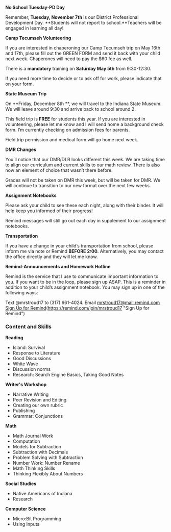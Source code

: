 **No School Tuesday-PD Day**

Remember, **Tuesday, November 7th** is our District Professional Development Day. **Students will not report to school.**Teachers will be engaged in learning all day!

**Camp Tecumseh Volunteering**

If you are interested in chaperoning our Camp Tecumseh trip on May 16th and 17th, please fill out the GREEN FORM and send it back with your child next week. Chaperones will need to pay the $60 fee as well. 

There is a **mandatory** training on **Saturday May 5th** from 9:30-12:30.

If you need more time to decide or to ask off for work, please indicate that on your form.

**State Museum Trip** 
  
On **Friday, December 8th **, we will travel to the Indiana State Museum. We will leave around 9:30 and arrive back to school around 2. 
  
This field trip is **FREE** for students this year. If you are interested in volunteering, please let me know and I will send home a background check form. I’m currently checking on admission fees for parents.

Field trip permission and medical form will go home next week.

**DMR Changes**

You’ll notice that our DMR/DLR looks different this week. We are taking time to align our curriculum and current skills to our math review. There is also now an element of choice that wasn’t there before.

Grades will not be taken on DMR this week, but will be taken for DMR. We will continue to transition to our new format over the next few weeks.

**Assignment Notebooks** 

Please ask your child to see these each night, along with their binder. It will help keep you informed of their progress!

Remind messages will still go out each day in supplement to our assignment notebooks.

**Transportation**

If you have a change in your child’s transportation from school, please inform me via note or Remind **BEFORE 2:00.** Alternatively, you may contact the office directly and they will let me know.

**Remind-Announcements and Homework Hotline**

Remind is the service that I use to communicate important information to you. If you want to be in the loop, please sign up ASAP. This is a reminder in addition to your child’s assignment notebook. You may sign up in one of the following ways:

Text @mrstroud17 to (317) 661-4024.
Email mrstroud17@mail.remind.com
[Sign Up for Remind](#)(https://remind.com/join/mrstroud17 "Sign Up for Remind")

### Content and Skills

**Reading**
* Island: Survival
* Response to Literature
* Good Discussions
* White Wave
* Discussion norms
* Research: Search Engine Basics, Taking Good Notes

**Writer's Workshop** 
* Narrative Writing
* Peer Revision and Editing
* Creating our own rubric
* Publishing
* Grammar: Conjunctions

**Math**
* Math Journal Work
* Computation
* Models for Subtraction
* Subtraction with Decimals
* Problem Solving with Subtraction
* Number Work: Number Rename
* Math Thinking Skills
* Thinking Flexibly About Numbers

**Social Studies**
* Native Americans of Indiana
* Research

**Computer Science**
* Micro:Bit Programming
* Using Inputs
